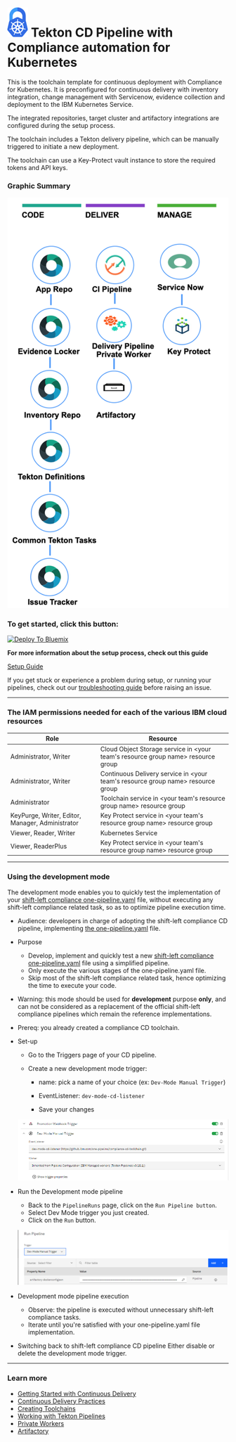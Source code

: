 # ![Icon](./.bluemix/secure-lock-kubernetes.png) Tekton CD Pipeline with Compliance automation for Kubernetes

This is the toolchain template for continuous deployment with Compliance for Kubernetes. It is preconfigured for continuous delivery with inventory integration, change management with Servicenow, evidence collection and deployment to the IBM Kubernetes Service.

The integrated repositories, target cluster and artifactory integrations are configured during the setup process.

The toolchain includes a Tekton delivery pipeline, which can be manually triggered to initiate a new deployment.

The toolchain can use a Key-Protect vault instance to store the required tokens and API keys.

### Graphic Summary

![Icon](./.bluemix/toolchain.png)

### To get started, click this button:
[![Deploy To Bluemix](https://console.bluemix.net/devops/graphics/create_toolchain_button.png)](https://cloud.ibm.com/devops/setup/deploy?repository=https://github.ibm.com/one-pipeline/compliance-cd-toolchain&env_id=ibm:yp:us-south)

**For more information about the setup process, check out this guide**

[Setup Guide](/setup.md)

If you get stuck or experience a problem during setup, or running your pipelines, check out our [troubleshooting guide](https://github.ibm.com/one-pipeline/docs/blob/master/faq.md) before raising an issue.

---
### The IAM permissions needed for each of the various IBM cloud resources

| Role | Resource |
|--|--|
|  Administrator, Writer  |  Cloud Object Storage service in <your team's resource group name> resource group  |
|  Administrator, Writer  |  Continuous Delivery service in <your team's resource group name> resource group  |
|  Administrator  |  Toolchain service in <your team's resource group name> resource group  |
|  KeyPurge, Writer, Editor, Manager, Administrator  |   Key Protect service in <your team's resource group name> resource group  |
|  Viewer, Reader, Writer  |   	Kubernetes Service  |
|  Viewer, ReaderPlus  |  Key Protect service in <your team's resource group name> resource group  |

---
### Using the development mode
The development mode enables you to quickly test the implementation of your [shift-left compliance one-pipeline.yaml](https://pages.github.ibm.com/one-pipeline/docs/#/custom-scripts) file, without executing any shift-left compliance related task, so as to optimize pipeline execution time.

* Audience: developers in charge of adopting the shift-left compliance CD pipeline, implementing [the one-pipeline.yaml](https://pages.github.ibm.com/one-pipeline/docs/#/custom-scripts) file.

* Purpose

  - Develop, implement and quickly test a new [shift-left compliance one-pipeline.yaml](https://pages.github.ibm.com/one-pipeline/docs/#/custom-scripts) file using a simplified pipeline.
  - Only execute the various stages of the one-pipeline.yaml file.
  - Skip most of the shift-left compliance related task, hence optimizing the time to execute your code.

* Warning: this mode should be used for **development** purpose **only**, and can not be considered as a replacement of the official shift-left compliance pipelines which remain the reference implementations.

* Prereq: you already created a compliance CD toolchain.

* Set-up
  - Go to the Triggers page of your CD pipeline.
  - Create a new development mode trigger:

    - name: pick a name of your choice (ex: `Dev-Mode Manual Trigger`)

    - EventListener: `dev-mode-cd-listener`

    - Save your changes

  ![Icon](./.bluemix/dev-mode-trigger.png)

* Run the Development mode pipeline
  - Back to the `PipelineRuns` page, click on the `Run Pipeline button`.
  - Select Dev Mode trigger you just created.
  - Click on the `Run` button.

  ![Icon](./.bluemix/run-dev-mode.png)

* Development mode pipeline execution
  - Observe: the pipeline is executed without unnecessary shift-left compliance tasks.
  - Iterate until you're satisfied with your one-pipeline.yaml file implementation.

* Switching back to shift-left compliance CD pipeline
Either disable or delete the development mode trigger.

---
### Learn more
* [Getting Started with Continuous Delivery](https://cloud.ibm.com/docs/services/ContinuousDelivery?topic=ContinuousDelivery-getting-started&pos=2)
* [Continuous Delivery Practices](https://cloud.ibm.com/docs/services/ContinuousDelivery?topic=ContinuousDelivery-gm_cd_best&pos=2)
* [Creating Toolchains](https://cloud.ibm.com/docs/services/ContinuousDelivery?topic=ContinuousDelivery-toolchains_getting_started&pos=2)
* [Working with Tekton Pipelines](https://cloud.ibm.com/docs/services/ContinuousDelivery?topic=ContinuousDelivery-tekton-pipelines)
* [Private Workers](https://cloud.ibm.com/docs/ContinuousDelivery?topic=ContinuousDelivery-install-private-workers)
* [Artifactory](https://taas.w3ibm.mybluemix.net/guides#artifactory)
